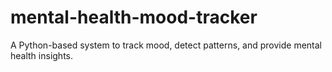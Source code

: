 # mental-health-mood-tracker
A Python-based system to track mood, detect patterns, and provide mental health insights.
